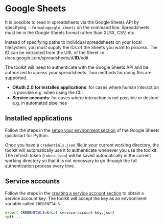 # Google Sheets

It is possible to read in spreadsheets via the Google Sheets API by specifying `--format=google_sheets` on the command line. Spreadsheets must be in the Google Sheets format rather than XLSX, CSV, etc.

Instead of specifying paths to individual spreadsheets on your local filesystem, you must supply the IDs of the Sheets you want to process. The ID can be extracted from the URL of the Sheet i.e. docs.google.com/spreadsheets/d/**ID**/edit.

The toolkit will need to authenticate with the Google Sheets API and be authorized to access your spreadsheets. Two methods for doing this are supported.

- **OAuth 2.0 for installed applications**: for cases where human interaction is possible e.g. when using the CLI
- **Service accounts**: for cases where interaction is not possible or desired e.g. in automated pipelines

## Installed applications

Follow the steps in the [setup your environment section][1] of the Google Sheets quickstart for Python.

Once you have a `credentials.json` file in your current working directory, the toolkit will automatically use it to authenticate whenever you use the toolkit. The refresh token (`token.json`) will be saved automatically in the current working directory so that it is not necessary to go through the full authentication process every time.

## Service accounts

Follow the steps in the [creating a service account section][2] to obtain a service account key. The toolkit will accept the key as an environment variable called `CREDENTIALS`.

```sh
export CREDENTIALS=$(cat service-account-key.json)
rpft ...
```


[1]: https://developers.google.com/sheets/api/quickstart/python#set_up_your_environment
[2]: https://developers.google.com/identity/protocols/oauth2/service-account#creatinganaccount

